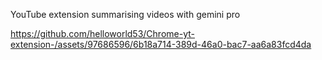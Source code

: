 YouTube extension summarising videos with gemini pro 



https://github.com/helloworld53/Chrome-yt-extension-/assets/97686596/6b18a714-389d-46a0-bac7-aa6a83fcd4da

